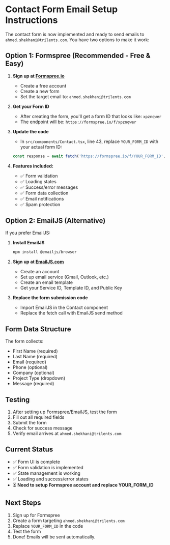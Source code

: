 # Contact Form Email Setup Instructions

The contact form is now implemented and ready to send emails to `ahmed.shekhani@trilents.com`. You have two options to make it work:

## Option 1: Formspree (Recommended - Free & Easy)

1. **Sign up at [Formspree.io](https://formspree.io)**
   - Create a free account
   - Create a new form
   - Set the target email to: `ahmed.shekhani@trilents.com`

2. **Get your Form ID**
   - After creating the form, you'll get a form ID that looks like: `xpznqwer`
   - The endpoint will be: `https://formspree.io/f/xpznqwer`

3. **Update the code**
   - In `src/components/Contact.tsx`, line 43, replace `YOUR_FORM_ID` with your actual form ID:
   ```typescript
   const response = await fetch('https://formspree.io/f/YOUR_FORM_ID', {
   ```

4. **Features included:**
   - ✅ Form validation
   - ✅ Loading states
   - ✅ Success/error messages
   - ✅ Form data collection
   - ✅ Email notifications
   - ✅ Spam protection

## Option 2: EmailJS (Alternative)

If you prefer EmailJS:

1. **Install EmailJS**
   ```bash
   npm install @emailjs/browser
   ```

2. **Sign up at [EmailJS.com](https://www.emailjs.com/)**
   - Create an account
   - Set up email service (Gmail, Outlook, etc.)
   - Create an email template
   - Get your Service ID, Template ID, and Public Key

3. **Replace the form submission code**
   - Import EmailJS in the Contact component
   - Replace the fetch call with EmailJS send method

## Form Data Structure

The form collects:
- First Name (required)
- Last Name (required)
- Email (required)
- Phone (optional)
- Company (optional)
- Project Type (dropdown)
- Message (required)

## Testing

1. After setting up Formspree/EmailJS, test the form
2. Fill out all required fields
3. Submit the form
4. Check for success message
5. Verify email arrives at `ahmed.shekhani@trilents.com`

## Current Status

- ✅ Form UI is complete
- ✅ Form validation is implemented
- ✅ State management is working
- ✅ Loading and success/error states
- ⏳ **Need to setup Formspree account and replace YOUR_FORM_ID**

## Next Steps

1. Sign up for Formspree
2. Create a form targeting `ahmed.shekhani@trilents.com`
3. Replace `YOUR_FORM_ID` in the code
4. Test the form
5. Done! Emails will be sent automatically.
